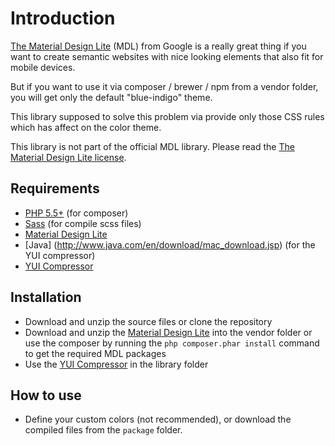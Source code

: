 # Introduction
[The Material Design Lite](https://github.com/google/material-design-lite) (MDL) from Google is a really great thing if
you want to create semantic websites with nice looking elements that also fit for mobile devices.

But if you want to use it via composer / brewer / npm from a vendor folder, you will get only the default "blue-indigo" theme.
 
This library supposed to solve this problem via provide only those CSS rules which has affect on the color theme.

This library is not part of the official MDL library.
Please read the [The Material Design Lite license](LICENSE-MDL).

Requirements
------------

- [PHP 5.5+](http://php.net/downloads.php) (for composer)
- [Sass](http://sass-lang.com/install) (for compile scss files)
- [Material Design Lite](https://github.com/google/material-design-lite)
- [Java] (http://www.java.com/en/download/mac_download.jsp) (for the YUI compressor)
- [YUI Compressor](http://yui.github.io/yuicompressor/)

Installation
------------

- Download and unzip the source files or clone the repository
- Download and unzip the [Material Design Lite](https://github.com/google/material-design-lite) into the vendor folder or use the composer by running the `php composer.phar install` command to get the required MDL packages
- Use the [YUI Compressor](http://yui.github.io/yuicompressor/) in the library folder

How to use
----------
- Define your custom colors (not recommended), or download the compiled files from the `package` folder.



